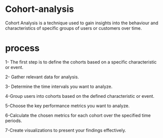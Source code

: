 # Cohort-analysis
Cohort Analysis is a technique used to gain insights into the behaviour and characteristics of specific groups of users or customers over time.
# process
1- The first step is to define the cohorts based on a specific characteristic or event. 

2- Gather relevant data for analysis.

3- Determine the time intervals you want to analyze.

4-Group users into cohorts based on the defined characteristic or event.

5-Choose the key performance metrics you want to analyze.

6-Calculate the chosen metrics for each cohort over the specified time periods.

7-Create visualizations to present your findings effectively.
